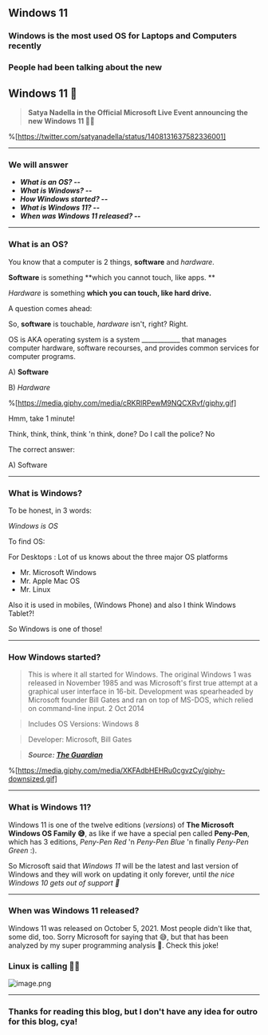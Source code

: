 ## Windows 11

### Windows is the most used OS for Laptops and Computers recently

### People had been talking about the new

## Windows 11 🎉

> **Satya Nadella in the Official Microsoft Live Event announcing the new Windows 11 🎉🎉**

%[https://twitter.com/satyanadella/status/1408131637582336001]

----------------------------------------------------------------

### We will answer

- ***What is an OS? --***
- ***What is Windows? --***
- ***How Windows started? --***
- ***What is Windows 11? --***
- ***When was Windows 11 released? --***

--------------------------------------------------------------

### What is an OS?

You know that a computer is 2 things, **software** and *hardware*.

**Software** is something **which you cannot touch, like apps.
**

*Hardware* is something **which you can touch, like hard drive.**

A question comes ahead:

So, **software** is touchable, *hardware* isn't, right? Right.

OS is AKA operating system is a system ____________ that manages computer hardware, software recourses, and provides common services for computer programs.

A) **Software**

B) *Hardware*

%[https://media.giphy.com/media/cRKRlRPewM9NQCXRvf/giphy.gif]

Hmm, take 1 minute!

Think, think, think, think 'n think, done? Do I call the police? No

The correct answer:

A) Software

-----------------------------------------------------------------------

### What is Windows?

To be honest, in 3 words:

*Windows is OS*

To find OS:

For Desktops : Lot of us knows about the three major OS platforms

- Mr. Microsoft Windows
- Mr. Apple Mac OS
- Mr. Linux

Also it is used in mobiles, (Windows Phone) and also I think Windows Tablet?!

So Windows is one of those!

-------------------------------------------------------------------

### How Windows started?

> This is where it all started for Windows. The original Windows 1 was released in November 1985 and was Microsoft's first true attempt at a graphical user interface in 16-bit. Development was spearheaded by Microsoft founder Bill Gates and ran on top of MS-DOS, which relied on command-line input. 2 Oct 2014

> Includes OS Versions: Windows 8

> Developer: Microsoft, Bill Gates

> ***Source: [The Guardian](https://www.theguardian.com/technology/2014/oct/02/from-windows-1-to-windows-10-29-years-of-windows-evolution#:~:text=This%20is%20where%20it%20all,relied%20on%20command%2Dline%20input.)***

%[https://media.giphy.com/media/XKFAdbHEHRu0cgvzCy/giphy-downsized.gif]

------------------------------------------------------------

### What is Windows 11?

Windows 11 is one of the twelve editions (*versions*) of **The Microsoft Windows OS Family 😅**, as like if we have a special pen called **Peny-Pen**, which has 3 editions, *Peny-Pen Red* 'n *Peny-Pen Blue* 'n finally *Peny-Pen Green* :).

So Microsoft said that *Windows 11* will be the latest and last version of Windows and they will work on updating it only forever, until *the nice Windows 10 gets out of support 🤣*


---------------------------------------------------

### When was Windows 11 released?

Windows 11 was released on October 5, 2021. Most people didn't like that, some did, too. Sorry Microsoft for saying that 😅, but that has been analyzed by my super programming analysis 🤣. Check this joke!

### Linux is calling 🤣😅
![image.png](https://cdn.hashnode.com/res/hashnode/image/upload/v1648474599965/eXKCNSitm.png)

-----------------------------------------------

### Thanks for reading this blog, but I don't have any idea for outro for this blog, cya!
